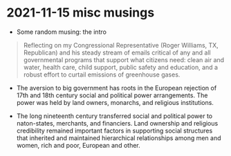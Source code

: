 # 2021-11-15 misc musings

 - Some random musing: the intro
 
 > Reflecting on my Congressional Representative (Roger Williams, TX, Republican) and his steady stream of emails critical of any and all governmental programs that support what citizens need: clean air and water, health care, child support, public safety and education, and a robust effort to curtail emissions of greenhouse gases.

 - The aversion to big government has roots in the European rejection
   of 17th and 18th century social and political power
   arrangements. The power was held by land owners, monarchs, and
   religious institutions.

 - The long nineteenth century transferred social and political power
   to naton-states, merchants, and financiers. Land ownership and
   religious credibility remained important factors in supporting
   social structures that inherited and maintained hierarchical
   relationships among men and women, rich and poor, European and
   other.
   
   
